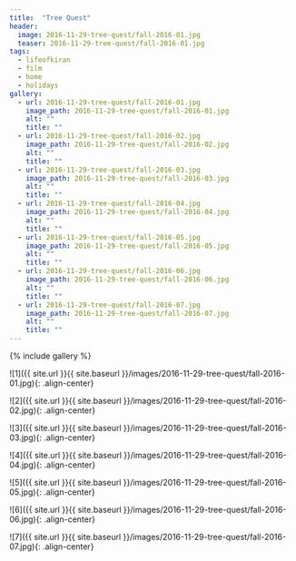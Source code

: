 ```yaml
---
title:  "Tree Quest"
header:
  image: 2016-11-29-tree-quest/fall-2016-01.jpg
  teaser: 2016-11-29-tree-quest/fall-2016-01.jpg
tags: 
  - lifeofkiran
  - film
  - home
  - holidays
gallery:
  - url: 2016-11-29-tree-quest/fall-2016-01.jpg
    image_path: 2016-11-29-tree-quest/fall-2016-01.jpg
    alt: ""
    title: ""
  - url: 2016-11-29-tree-quest/fall-2016-02.jpg
    image_path: 2016-11-29-tree-quest/fall-2016-02.jpg
    alt: ""
    title: ""
  - url: 2016-11-29-tree-quest/fall-2016-03.jpg
    image_path: 2016-11-29-tree-quest/fall-2016-03.jpg
    alt: ""
    title: ""
  - url: 2016-11-29-tree-quest/fall-2016-04.jpg
    image_path: 2016-11-29-tree-quest/fall-2016-04.jpg
    alt: ""
    title: ""
  - url: 2016-11-29-tree-quest/fall-2016-05.jpg
    image_path: 2016-11-29-tree-quest/fall-2016-05.jpg
    alt: ""
    title: ""
  - url: 2016-11-29-tree-quest/fall-2016-06.jpg
    image_path: 2016-11-29-tree-quest/fall-2016-06.jpg
    alt: ""
    title: ""
  - url: 2016-11-29-tree-quest/fall-2016-07.jpg
    image_path: 2016-11-29-tree-quest/fall-2016-07.jpg
    alt: ""
    title: ""
---
```


{% include gallery %}

![1]({{ site.url }}{{ site.baseurl }}/images/2016-11-29-tree-quest/fall-2016-01.jpg){: .align-center}

![2]({{ site.url }}{{ site.baseurl }}/images/2016-11-29-tree-quest/fall-2016-02.jpg){: .align-center}

![3]({{ site.url }}{{ site.baseurl }}/images/2016-11-29-tree-quest/fall-2016-03.jpg){: .align-center}

![4]({{ site.url }}{{ site.baseurl }}/images/2016-11-29-tree-quest/fall-2016-04.jpg){: .align-center}

![5]({{ site.url }}{{ site.baseurl }}/images/2016-11-29-tree-quest/fall-2016-05.jpg){: .align-center}

![6]({{ site.url }}{{ site.baseurl }}/images/2016-11-29-tree-quest/fall-2016-06.jpg){: .align-center}

![7]({{ site.url }}{{ site.baseurl }}/images/2016-11-29-tree-quest/fall-2016-07.jpg){: .align-center}
